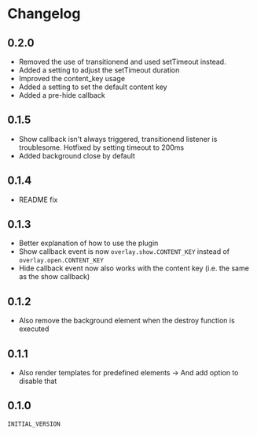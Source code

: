 # Changelog

## 0.2.0

- Removed the use of transitionend and used setTimeout instead.
- Added a setting to adjust the setTimeout duration
- Improved the content_key usage
- Added a setting to set the default content key
- Added a pre-hide callback


## 0.1.5

- Show callback isn't always triggered, transitionend listener is troublesome. Hotfixed by setting timeout to 200ms
- Added background close by default


## 0.1.4

- README fix


## 0.1.3

- Better explanation of how to use the plugin
- Show callback event is now `overlay.show.CONTENT_KEY` instead of `overlay.open.CONTENT_KEY`
- Hide callback event now also works with the content key (i.e. the same as the show callback)


## 0.1.2

- Also remove the background element when the
  destroy function is executed


## 0.1.1

- Also render templates for predefined elements
  -> And add option to disable that


## 0.1.0

`INITIAL_VERSION`
